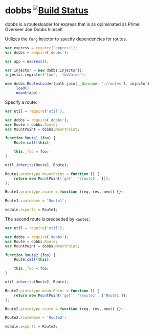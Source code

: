 # dobbs [![Build Status](https://travis-ci.org/zaphod1984/dobbs.png)](https://travis-ci.org/zaphod1984/dobbs)

dobbs is a routesloader for express that is as opinionated as Prime Overseer Joe Dobbs himself.

Utilizes the `furg` Injector to specify dependencies for routes.

````javascript
var express = require('express');
var dobbs = require('dobbs');

var app = express();

var injector = new dobbs.Injector();
injector.register('foo', 'fooValue');

new dobbs.RoutesLoader(path.join(__dirname, './routes'), injector)
    .load()
    .mount(app);
````

Specify a route:
````javascript
var util = require('util');

var dobbs = require('dobbs');
var Route = dobbs.Route;
var MountPoint = dobbs.MountPoint;

function Route1 (foo) {
    Route.call(this);

    this._foo = foo;
}

util.inherits(Route1, Route);

Route1.prototype.mountPoint = function () {
    return new MountPoint('get', '/route1', []);
};

Route1.prototype.route = function (req, res, next) {};

Route1.routeName = 'Route1';

module.exports = Route1;
````

The second route is preceeded by `Route1`:
````javascript
var util = require('util');

var dobbs = require('dobbs');
var Route = dobbs.Route;
var MountPoint = dobbs.MountPoint;

function Route2 (foo) {
    Route.call(this);

    this._foo = foo;
}

util.inherits(Route2, Route);

Route2.prototype.mountPoint = function () {
    return new MountPoint('get', '/route2', ['Route1']);
};

Route2.prototype.route = function (req, res, next) {};

Route2.routeName = 'Route2';

module.exports = Route2;
````